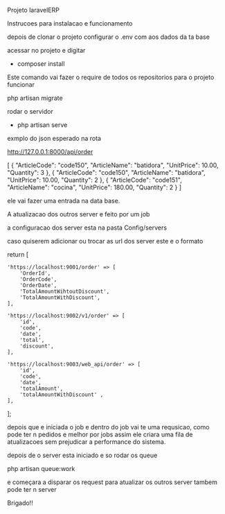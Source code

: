 Projeto laravelERP

Instrucoes para instalacao e funcionamento


depois de clonar o projeto
configurar o .env com aos dados da ta base

acessar no projeto e digitar

- composer install

Este comando vai fazer o require de todos os repositorios para o projeto funcionar

php artisan migrate

rodar o servidor
- php artisan serve

exmplo do json esperado na rota

http://127.0.0.1:8000/api/order

[
    {
	"ArticleCode": "code150",
	"ArticleName": "batidora",
	"UnitPrice":   10.00,
	"Quantity":    3
    },
    {
	"ArticleCode": "code150",
	"ArticleName": "batidora",
	"UnitPrice":   10.00,
	"Quantity":    2
    },
    {
	"ArticleCode": "code151",
	"ArticleName": "cocina",
	"UnitPrice":   180.00,
	"Quantity":    2
    }
]

ele vai fazer uma entrada na data base.

A atualizacao dos outros server e feito por um job

a configuracao dos server esta na pasta Config/servers

caso quiserem adicionar ou trocar as url dos server este e o formato

return [
    
    'https://localhost:9001/order' => [
        'OrderId',                       
        'OrderCode',                     
        'OrderDate',                     
        'TotalAmountWihtoutDiscount',    
        'TotalAmountWithDiscount',       
    ],

    'https://localhost:9002/v1/order' => [
        'id',
        'code',
        'date',
        'total',
        'discount',
    ],

    'https://localhost:9003/web_api/order' => [
        'id',
        'code',
        'date',
        'totalAmount',
        'totalAmountWithDiscount' ,
    ],

];

depois que e iniciada o job e dentro do job vai te uma requsicao, como pode ter n pedidos e melhor por jobs assim ele criara uma fila de atualizacoes sem prejudicar a performance do sistema.

depois de o server esta iniciado e so rodar os queue

php artisan queue:work 

e começara a disparar os request para atualizar os outros server tambem pode ter n server

Brigado!!



